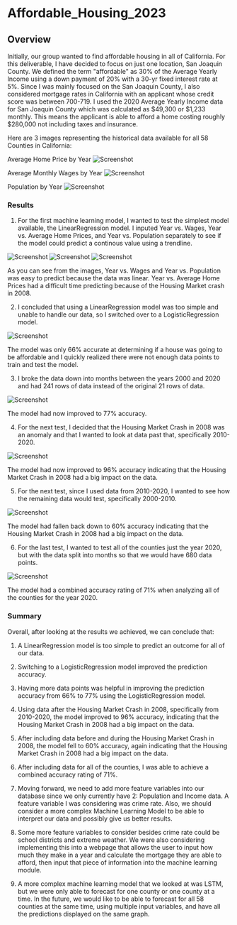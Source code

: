 # Affordable_Housing_2023

## Overview

Initially, our group wanted to find affordable housing in all of California. For this deliverable, I have decided to focus on just one location, San Joaquin County. We defined the term "affordable" as 30% of the Average Yearly Income using a down payment of 20% with a 30-yr fixed interest rate at 5%. Since I was mainly focused on the San Joaquin County, I also considered mortgage rates in California with an applicant whose credit score was between 700-719. I used the 2020 Average Yearly Income data for San Joaquin County which was calculated as $49,300 or $1,233 monthly. This means the applicant is able to afford a home costing roughly $280,000 not including taxes and insurance. 

Here are 3 images representing the historical data available for all 58 Counties in California:

Average Home Price by Year
![Screenshot](Images/AverageHPvsYear.PNG)

Average Monthly Wages by Year
![Screenshot](Images/AverageWAGESvsYear.PNG)

Population by Year
![Screenshot](Images/AveragePOPvsYear.PNG)

### Results

1. For the first machine learning model, I wanted to test the simplest model available, the LinearRegression model. I inputed Year vs. Wages, Year vs. Average Home Prices, and Year vs. Population separately to see if the model could predict a continous value using a trendline.

![Screenshot](Images/LinearR_YearVsWages.PNG)
![Screenshot](Images/LinearR_YearVsPop.PNG)
![Screenshot](Images/LinearR_YearVsHome.PNG)

As you can see from the images, Year vs. Wages and Year vs. Population was easy to predict because the data was linear. Year vs. Average Home Prices had a difficult time predicting because of the Housing Market crash in 2008.

2. I concluded that using a LinearRegression model was too simple and unable to handle our data, so I switched over to a LogisticRegression model. 

![Screenshot](Images/Logistic_Regression_SJ_County_Yearly.PNG)

The model was only 66% accurate at determining if a house was going to be affordable and I quickly realized there were not enough data points to train and test the model.

3. I broke the data down into months between the years 2000 and 2020 and had 241 rows of data instead of the original 21 rows of data.

![Screenshot](Images/Logistic_Regression_SJ_County_Monthly.PNG)

The model had now improved to 77% accuracy.

4. For the next test, I decided that the Housing Market Crash in 2008 was an anomaly and that I wanted to look at data past that, specifically 2010-2020.

![Screenshot](Images/Logistic_Regression_SJ_County_Monthly_2010-2020.PNG)

The model had now improved to 96% accuracy indicating that the Housing Market Crash in 2008 had a big impact on the data.

5. For the next test, since I used data from 2010-2020, I wanted to see how the remaining data would test, specifically 2000-2010.

![Screenshot](Images/Logistic_Regression_SJ_County_Monthly_2000-2010.PNG)

The model had fallen back down to 60% accuracy indicating that the Housing Market Crash in 2008 had a big impact on the data.

6. For the last test, I wanted to test all of the counties just the year 2020, but with the data split into months so that we would have 680 data points.

![Screenshot](Images/Logistic_Regression_AllCounties2020.PNG)

The model had a combined accuracy rating of 71% when analyzing all of the counties for the year 2020.


### Summary

Overall, after looking at the results we achieved, we can conclude that:

1. A LinearRegression model is too simple to predict an outcome for all of our data.

2. Switching to a LogisticRegression model improved the prediction accuracy.

3. Having more data points was helpful in improving the prediction accuracy from 66% to 77% using the LogisticRegression model.

4. Using data after the Housing Market Crash in 2008, specifically from 2010-2020, the model improved to 96% accuracy, indicating that the Housing Market Crash in 2008 had a big impact on the data.

5. After including data before and during the Housing Market Crash in 2008, the model fell to 60% accuracy, again indicating that the Housing Market Crash in 2008 had a big impact on the data.

6. After including data for all of the counties, I was able to achieve a combined accuracy rating of 71%.

7. Moving forward, we need to add more feature variables into our database since we only currently have 2: Population and Income data. A feature variable I was considering was crime rate. Also, we should consider a more complex Machine Learning Model to be able to interpret our data and possibly give us better results.

8. Some more feature variables to consider besides crime rate could be school districts and extreme weather. We were also considering implementing this into a webpage that allows the user to input how much they make in a year and calculate the mortgage they are able to afford, then input that piece of information into the machine learning module.

9. A more complex machine learning model that we looked at was LSTM, but we were only able to forecast for one county or one county at a time. In the future, we would like to be able to forecast for all 58 counties at the same time, using multiple input variables, and have all the predictions displayed on the same graph.
